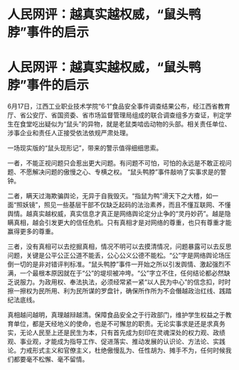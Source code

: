 # 人民网评：越真实越权威，“鼠头鸭脖”事件的启示

# 人民网评：越真实越权威，“鼠头鸭脖”事件的启示

6月17日，江西工业职业技术学院“6·1”食品安全事件调查结果公布，经江西省教育厅、省公安厅、省国资委、省市场监督管理局组成的联合调查组多方查证，判定学生在食堂吃出疑似为“鼠头”的异物，就是老鼠类啮齿动物的头部。相关责任单位、涉事企业和责任人正接受依法依规严肃处理。

一场现实版的“鼠头现形记”，带来的警示值得细细思索。

一者，不能正视问题只会惹出更大问题。有问题不可怕，可怕的永远是不敢正视问题、不愿解决问题的傲慢之心、专横之权。 “鼠头鸭脖”事件敲响了实事求是的警钟。

二者，瞒天过海欺骗舆论，无异于自我毁灭。“指鼠为鸭”滑天下之大稽，如一面“照妖镜”，照见一些基层干部不仅缺乏起码的法治素养，而且不懂互联网、不懂舆情。越真实越权威，真实信息才真正是网络舆论定分止争的“灵丹妙药”。越是隐瞒真相，越会引发更大的信任危机。只有真相才是对网络的尊重，也只有尊重才能赢得更多的尊重。

三者，没有真相可以去挖掘真相，情况不明可以去摸清情况，问题暴露可以去反思问题，关键是公平公正公道不能丢，公心公义公德不能松。“公”字是网络舆论场压倒一切的是非对错评判标准。“鼠头鸭脖”事件一开始之所以引发舆情、激起强烈不满，一个最根本原因就在于“公”的堤坝被冲垮。“公”字立不住，任何结论都必然缺乏说服力。为政用权、奉法执法，必须经常紧一紧“以人民为中心”的信念扣，时时擦一擦权为民所用、利为民所谋的罗盘针，确保所作所为不会僭越政治红线、践踏纪法底线。

真相越问越明，真理越辩越清。保障食品安全之于行政部门，维护学生权益之于教育单位，都是天经地义的使命，也是不可懈怠的职责。无论实事求是还是求真务实，无论人民至上还是民生为本，只有首先成为刻印在灵魂深处的权力观、政绩观、事业观，才能成为指导工作、促进落实、推动发展的认识论、方法论、实践论。力戒形式主义和官僚主义，杜绝傲慢乱为、任性胡为、摊手不为，任何时候我们都要毫不松懈、毫不留情。


